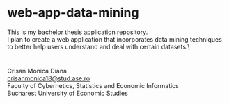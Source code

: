 # web-app-data-mining
This is my bachelor thesis application repository.\
I plan to create a web application that incorporates data mining techniques to better help users understand and deal with certain datasets.\
#
Crișan Monica Diana\
crisanmonica18@stud.ase.ro\
Faculty of Cybernetics, Statistics and Economic Informatics\
Bucharest University of Economic Studies
